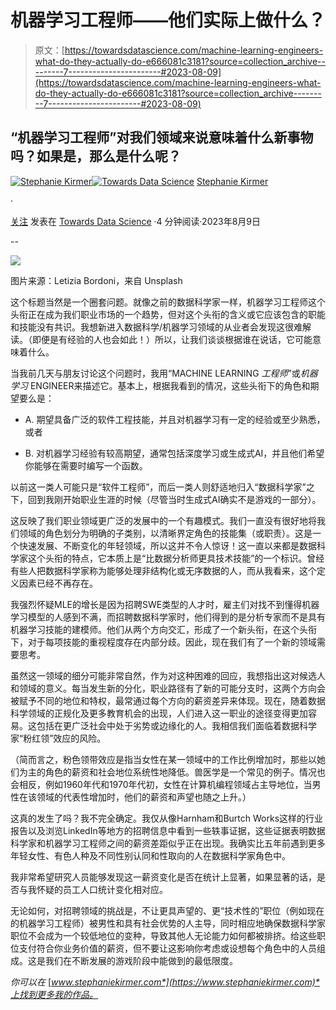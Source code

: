 # 机器学习工程师——他们实际上做什么？

> 原文：[https://towardsdatascience.com/machine-learning-engineers-what-do-they-actually-do-e666081c3181?source=collection_archive---------7-----------------------#2023-08-09](https://towardsdatascience.com/machine-learning-engineers-what-do-they-actually-do-e666081c3181?source=collection_archive---------7-----------------------#2023-08-09)

## “机器学习工程师”对我们领域来说意味着什么新事物吗？如果是，那么是什么呢？

[](https://medium.com/@s.kirmer?source=post_page-----e666081c3181--------------------------------)[![Stephanie Kirmer](../Images/f9d9ef9167febde974c223dd4d8d6293.png)](https://medium.com/@s.kirmer?source=post_page-----e666081c3181--------------------------------)[](https://towardsdatascience.com/?source=post_page-----e666081c3181--------------------------------)[![Towards Data Science](../Images/a6ff2676ffcc0c7aad8aaf1d79379785.png)](https://towardsdatascience.com/?source=post_page-----e666081c3181--------------------------------) [Stephanie Kirmer](https://medium.com/@s.kirmer?source=post_page-----e666081c3181--------------------------------)

·

[关注](https://medium.com/m/signin?actionUrl=https%3A%2F%2Fmedium.com%2F_%2Fsubscribe%2Fuser%2Fa8dc77209ef3&operation=register&redirect=https%3A%2F%2Ftowardsdatascience.com%2Fmachine-learning-engineers-what-do-they-actually-do-e666081c3181&user=Stephanie+Kirmer&userId=a8dc77209ef3&source=post_page-a8dc77209ef3----e666081c3181---------------------post_header-----------) 发表在 [Towards Data Science](https://towardsdatascience.com/?source=post_page-----e666081c3181--------------------------------) ·4 分钟阅读·2023年8月9日[](https://medium.com/m/signin?actionUrl=https%3A%2F%2Fmedium.com%2F_%2Fvote%2Ftowards-data-science%2Fe666081c3181&operation=register&redirect=https%3A%2F%2Ftowardsdatascience.com%2Fmachine-learning-engineers-what-do-they-actually-do-e666081c3181&user=Stephanie+Kirmer&userId=a8dc77209ef3&source=-----e666081c3181---------------------clap_footer-----------)

--

[](https://medium.com/m/signin?actionUrl=https%3A%2F%2Fmedium.com%2F_%2Fbookmark%2Fp%2Fe666081c3181&operation=register&redirect=https%3A%2F%2Ftowardsdatascience.com%2Fmachine-learning-engineers-what-do-they-actually-do-e666081c3181&source=-----e666081c3181---------------------bookmark_footer-----------)![](../Images/944452b95a856b37dd65362f64fa03d8.png)

图片来源：Letizia Bordoni，来自 Unsplash

这个标题当然是一个圈套问题。就像之前的数据科学家一样，机器学习工程师这个头衔正在成为我们职业市场的一个趋势，但对这个头衔的含义或它应该包含的职能和技能没有共识。我想新进入数据科学/机器学习领域的从业者会发现这很难解读。（即便是有经验的人也会如此！）所以，让我们谈谈根据谁在说话，它可能意味着什么。

当我前几天与朋友讨论这个问题时，我用“MACHINE LEARNING *工程师*”或*机器学习* ENGINEER来描述它。基本上，根据我看到的情况，这些头衔下的角色和期望要么是：

+   A. 期望具备广泛的软件工程技能，并且对机器学习有一定的经验或至少熟悉，或者

+   B. 对机器学习经验有较高期望，通常包括深度学习或生成式AI，并且他们希望你能够在需要时编写一个函数。

以前这一类人可能只是“软件工程师”，而后一类人则舒适地归入“数据科学家”之下，回到我刚开始职业生涯的时候（尽管当时生成式AI确实不是游戏的一部分）。

这反映了我们职业领域更广泛的发展中的一个有趣模式。我们一直没有很好地将我们领域的角色划分为明确的子类别，以清晰界定角色的技能集（或职责）。这是一个快速发展、不断变化的年轻领域，所以这并不令人惊讶！这一直以来都是数据科学家这个头衔的特点，它本质上是“比数据分析师更具技术技能”的一个标识。曾经有些人把数据科学家称为能够处理非结构化或无序数据的人，而从我看来，这个定义因素已经不再存在。

我强烈怀疑MLE的增长是因为招聘SWE类型的人才时，雇主们对找不到懂得机器学习模型的人感到不满，而招聘数据科学家时，他们得到的是分析专家而不是具有机器学习技能的建模师。他们从两个方向交汇，形成了一个新头衔，在这个头衔下，对于每项技能的重视程度存在内部分歧。因此，现在我们有了一个新的领域需要思考。

虽然这一领域的细分可能非常自然，作为对这种困难的回应，我想指出这对候选人和领域的意义。每当发生新的分化，职业路径有了新的可能分支时，这两个方向会被赋予不同的地位和特权，最常通过每个方向的薪资差异来体现。现在，随着数据科学领域的正规化及更多教育机会的出现，人们进入这一职业的途径变得更加容易。这包括在更广泛社会中处于劣势或边缘化的人。我相信我们面临着数据科学家“粉红领”效应的风险。

（简而言之，粉色领带效应是指当女性在某一领域中的工作比例增加时，那些以她们为主的角色的薪资和社会地位系统性地降低。兽医学是一个常见的例子。情况也会相反，例如1960年代和1970年代初，女性在计算机编程领域占主导地位，当男性在该领域的代表性增加时，他们的薪资和声望也随之上升。）

这真的发生了吗？我不完全确定。我仅从像Harnham和Burtch Works这样的行业报告以及浏览LinkedIn等地方的招聘信息中看到一些轶事证据，这些证据表明数据科学家和机器学习工程师之间的薪资差距似乎正在出现。我确实比五年前遇到更多年轻女性、有色人种及不同性别认同和性取向的人在数据科学家角色中。

我非常希望研究人员能够发现这一薪资变化是否在统计上显著，如果显著的话，是否与我怀疑的员工人口统计变化相对应。

无论如何，对招聘领域的挑战是，不让更具声望的、更“技术性的”职位（例如现在的机器学习工程师）被男性和具有社会优势的人主导，同时相应地确保数据科学家职位不会成为一个较低地位的变种，导致其他人无论能力如何都被排挤。给这些职位支付符合你业务价值的薪资，但不要让这影响你考虑或设想每个角色中的人员组成。这是我们在不断发展的游戏阶段中能做到的最低限度。

*你可以在* [*www.stephaniekirmer.com*](https://www.stephaniekirmer.com)*上找到更多我的作品。*
